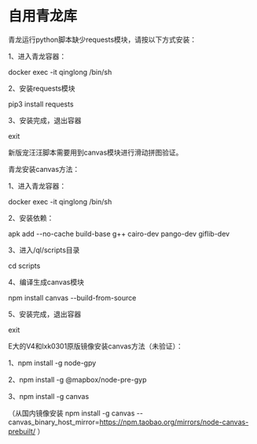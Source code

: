 # 自用青龙库
青龙运行python脚本缺少requests模块，请按以下方式安装：

1、进入青龙容器：
   
docker exec -it qinglong /bin/sh

2、安装requests模块

pip3 install requests

3、安装完成，退出容器
   
exit

新版宠汪汪脚本需要用到canvas模块进行滑动拼图验证。

青龙安装canvas方法：

1、进入青龙容器：
   
docker exec -it qinglong /bin/sh
   
2、安装依赖：
   
apk add --no-cache build-base g++ cairo-dev pango-dev giflib-dev
   
3、进入/ql/scripts目录
   
cd scripts
 
4、编译生成canvas模块
  
npm install canvas --build-from-source
   
5、安装完成，退出容器
   
exit
   
   
E大的V4和lxk0301原版镜像安装canvas方法（未验证）：

1、npm install -g node-gpy

2、npm install -g @mapbox/node-pre-gyp

3、npm install -g canvas

（从国内镜像安装 npm install -g canvas --canvas_binary_host_mirror=https://npm.taobao.org/mirrors/node-canvas-prebuilt/ ）
